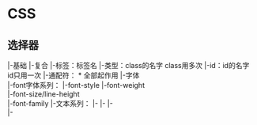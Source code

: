 # CSS
 ## 选择器
   |-基础
   |-复合
     |-标签：标签名
     |-类型：class的名字     class用多次
     |-id：id的名字          id只用一次
     |-通配符： * 全部起作用
   |-字体   
     |-font字体系列：
       |-font-style 
       |-font-weight  
       |-font-size/line-height  
       |-font-family
     |-文本系列：
       |-
       |-
       |-   
       |-
